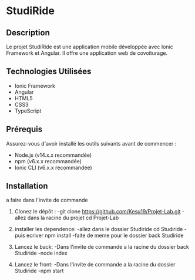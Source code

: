 # StudiRide

## Description

Le projet StudiRide est une application mobile développée avec Ionic Framework et Angular. Il offre une application web de covoiturage.

## Technologies Utilisées

- Ionic Framework
- Angular
- HTML5
- CSS3
- TypeScript

## Prérequis

Assurez-vous d'avoir installé les outils suivants avant de commencer :

- Node.js (v14.x.x recommandée)
- npm (v6.x.x recommandée)
- Ionic CLI (v6.x.x recommandée)

## Installation
a faire dans l'invite de commande

1. Clonez le dépôt :
   -git clone https://github.com/Kesu19/Projet-Lab.git
   -allez dans la racine du projet cd Projet-Lab

3. installer les dependence:
  -allez dans le dossier Studiride cd Studiride
  -puis ecriver npm install
  -faite de meme pour le dossier back Studiride

4. Lancez le back:
  -Dans l'invite de commande a la racine du dossier back Studiride
  -node index

5. Lancez le front:
   -Dans l'invite de commande a la racine du dossier Studiride
   -npm start
  
